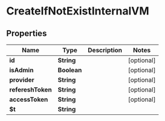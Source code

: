 

# CreateIfNotExistInternalVM


## Properties

| Name | Type | Description | Notes |
|------------ | ------------- | ------------- | -------------|
|**id** | **String** |  |  [optional] |
|**isAdmin** | **Boolean** |  |  [optional] |
|**provider** | **String** |  |  [optional] |
|**refereshToken** | **String** |  |  [optional] |
|**accessToken** | **String** |  |  [optional] |
|**$t** | **String** |  |  |



